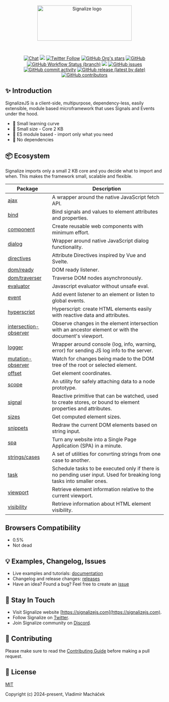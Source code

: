 <br>

<p align="center">
	<a href="https://signalizejs.com" target="_blank" rel="noopener noreferrer">
		<picture>
			<source media="(prefers-color-scheme: dark)" srcset="https://signalizejs.com/images/logo/logo-dark.svg">
			<source media="(prefers-color-scheme: light)" srcset="https://signalizejs.com/images/logo/logo-light.svg">
			<img alt="Signalize logo" src="https://signalizejs.com/images/logo/logo-light.svg" height="112" width="300">
		</picture>
	</a>
</p>

<br>

<p align="center">
<a href="https://discord.com/invite/V82TvAVRKY"><img src="https://img.shields.io/badge/chat-on%20discord-7289da.svg?sanitize=true" alt="Chat"></a>
<a href="https://github.com/signalizejs/signalize/discussions"><img src="https://user-images.githubusercontent.com/14016808/132510133-76bb66a9-951f-4411-9236-140cac7b7472.png"></a>
<a href="https://twitter.com/signalizejs"><img alt="Twitter Follow" src="https://img.shields.io/twitter/follow/signalizejs?style=social"></a>
<a href="https://github.com/signalizejs/signalize"><img alt="GitHub Org's stars" src="https://img.shields.io/github/stars/signalizejs/signalize?style=social"></a>
<a href="https://github.com/signalizejs/signalize/blob/master/LICENSE"><img alt="GitHub" src="https://img.shields.io/github/license/signalizejs/signalize"></a>
<br>
<a href="(https://github.com/signalizejs/signalize/actions/workflows/tests.yaml"><img alt="GitHub Workflow Status (branch)" src="https://github.com/signalizejs/signalize/actions/workflows/tests.yaml/badge.svg"></a>
<a href="https://codecov.io/gh/signalizejs/signalize"><img src="https://codecov.io/gh/signalizejs/signalize/branch/master/graph/badge.svg?token=ZJLKX877DF"/></a>
<a href="https://github.com/signalizejs/signalize/issues"><img alt="GitHub issues" src="https://img.shields.io/github/issues/signalizejs/signalize"></a>
<a href="https://github.com/signalizejs/signalize"><img alt="GitHub commit activity" src="https://img.shields.io/github/commit-activity/m/signalizejs/signalize"></a>
<a href="https://github.com/signalizejs/signalize/releases"><img alt="GitHub release (latest by date)" src="https://img.shields.io/github/v/release/signalizejs/signalize"></a>
<a href="https://github.com/signalizejs/signalize"><img alt="GitHub contributors" src="https://img.shields.io/github/contributors/signalizejs/signalize"></a>
</p>

## ✨ Introduction

SignalizeJS is a client-side, multipurpose, dependency-less, easily extensible, module based microframework that uses Signals and Events under the hood.
- 💎 Small learning curve
- 💎 Small size - Core 2 KB
- 💎 ES module based - import only what you need
- 💎 No dependencies

## 📦 Ecosystem
Signalize imports only a small 2 KB core and you decide what to import and when.
This makes the framework small, scalable and flexible.

| Package                |  Description                                                                                                           |
| -----------------------| -----------------------------------------------------------------------------------------------------------------------|
| [ajax]                 | A wrapper around the native JavaScript fetch API.                                                                      |
| [bind]                 | Bind signals and values to element attributes and properties.                                                          |
| [component]            | Create reusable web components with minimum effort.                                                                    |
| [dialog]               | Wrapper around native JavaScript dialog functionality.                                                                 |
| [directives]           | Attribute Directives inspired by Vue and Svelte.                                                                       |
| [dom/ready]            | DOM ready listener.                                                                                                    |
| [dom/traverser]        | Traverse DOM nodes asynchronously.                                                                                     |
| [evaluator]            | Javascript evaluator without unsafe eval.                                                                              |
| [event]                | Add event listener to an element or listen to global events.                                                           |
| [hyperscript]          | Hyperscript: create HTML elements easily with reactive data and attributes.                                            |
| [intersection-observer]| Observe changes in the element intersection with an ancestor element or with the document's viewport.                  |
| [logger]               | Wrapper around console (log, info, warning, error) for sending JS log info to the server.                              |
| [mutation-observer]    | Watch for changes being made to the DOM tree of the root or selected element.                                          |
| [offset]               | Get element coordinates.                                                                                               |
| [scope]                | An utility for safely attaching data to a node prototype.                                                              |
| [signal]               | Reactive primitive that can be watched, used to create stores, or bound to element properties and attributes.          |
| [sizes]                | Get computed element sizes.                                                                                            |
| [snippets]             | Redraw the current DOM elements based on string input.                                                                 |
| [spa]                  | Turn any website into a Single Page Application (SPA) in a minute.                                                     |
| [strings/cases]        | A set of utilities for convrting strings from one case to another.                                                     |
| [task]                 | Schedule tasks to be executed only if there is no pending user input. Used for breaking long tasks into smaller ones.  |
| [viewport]             | Retrieve element information relative to the current viewport.                                                         |
| [visibility]           | Retrieve information about HTML element visibility.                                                                    |

[ajax]: https://signalizejs.com/docs/modules/ajax
[bind]: https://signalizejs.com/docs/modules/bind
[component]: https://signalizejs.com/docs/modules/component
[dialog]: https://signalizejs.com/docs/modules/dialog
[directives]: https://signalizejs.com/docs/modules/directives
[dom/ready]: https://signalizejs.com/docs/modules/dom-ready
[dom/traverser]: https://signalizejs.com/docs/modules/dom-traverser
[evaluator]: https://signalizejs.com/docs/modules/evaluator
[event]: https://signalizejs.com/docs/modules/event
[hyperscript]: https://signalizejs.com/docs/modules/hyperscript
[intersection-observer]: https://signalizejs.com/docs/modules/intersection-observer
[logger]: https://signalizejs.com/docs/modules/logger
[mutation-observer]: https://signalizejs.com/docs/modules/mutation-observer
[offset]: https://signalizejs.com/docs/modules/offset
[scope]: https://signalizejs.com/docs/modules/scope
[signal]: https://signalizejs.com/docs/modules/signal
[sizes]: https://signalizejs.com/docs/modules/sizes
[snippets]: https://signalizejs.com/docs/modules/snippets
[spa]: https://signalizejs.com/docs/modules/spa
[strings/cases]: https://signalizejs.com/docs/modules/strings-cases
[task]: https://signalizejs.com/docs/modules/task
[viewport]: https://signalizejs.com/docs/modules/viewport
[visibility]: https://signalizejs.com/docs/modules/visibility

## Browsers Compatibility
- 0.5%
- Not dead

## 💡 Examples, Changelog, Issues
- Live examples and tutorials: [documentation](https://signalizejs.com/docs/get-started)
- Changelog and release changes: [releases](https://github.com/signalizejs/signalize/releases)
- Have an idea? Found a bug? Feel free to create an [issue](https://github.com/signalizejs/signalize/issues)

## 🤟 Stay In Touch

- Visit Signalize website [https://signalizejs.com](https://signalizejs.com).
- Follow Signalize on [Twitter](https://twitter.com/signalizejs).
- Join Signalize community on [Discord](https://discord.com/invite/V82TvAVRKY).

## 👷 Contributing
Please make sure to read the [Contributing Guide](https://github.com/signalizejs/signalize/blob/master/.github/CODE_OF_CONDUCT.md) before making a pull request.

## 📝 License

[MIT](https://opensource.org/licenses/MIT)

Copyright (c) 2024-present, Vladimír Macháček
